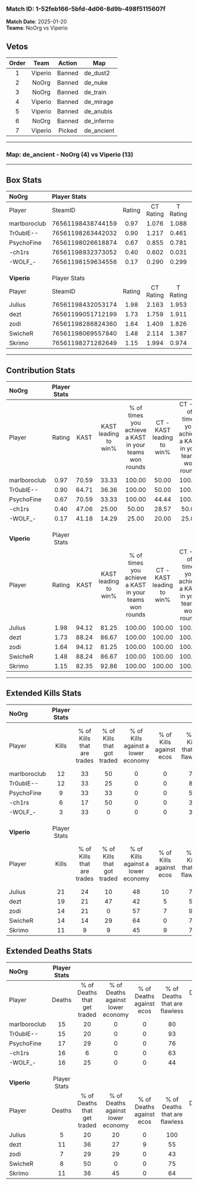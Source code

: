 ### Match ID: 1-52feb166-5bfd-4d06-8d9b-498f5115607f  
**Match Date**: 2025-01-20  
**Teams**: NoOrg vs Viperio  

## Vetos  

| Order | Team | Action | Map |
| :---: | :--: | :----: | --- |
| 1 | Viperio | Banned | de_dust2 |
| 2 | NoOrg | Banned | de_nuke |
| 3 | NoOrg | Banned | de_train |
| 4 | Viperio | Banned | de_mirage |
| 5 | Viperio | Banned | de_anubis |
| 6 | NoOrg | Banned | de_inferno |
| 7 | Viperio | Picked | de_ancient |

---  

### **Map**: de_ancient - NoOrg (4) vs Viperio (13)  
---  

## Box Stats  

| **NoOrg**    | Player Stats      |        |           |          |       |       |       |         |        |      |     |
| :- | :- | :-: | :-: | :-: | :-: | :-: | :-: | :-: | :-: | :-: | :-: |
| Player       | SteamID           | Rating | CT Rating | T Rating | KAST  |  ADR  | Kills | Assists | Deaths | K/D  | HS% |
| marlboroclub | 76561198438744159 |  0.97  |   1.076   |  1.088   | 70.59 | 75.5  |  12   |    2    |   15   | 0.80 | 66  |
| Tr0ublE--    | 76561198263442032 |  0.90  |   1.217   |  0.461   | 64.71 | 69.1  |  12   |    1    |   15   | 0.80 | 50  |
| PsychoFine   | 76561198026618874 |  0.67  |   0.855   |  0.781   | 70.59 | 49.2  |   9   |    2    |   17   | 0.53 | 55  |
| -ch1rs       | 76561198932373052 |  0.40  |   0.602   |  0.031   | 47.06 | 55.1  |   6   |    3    |   16   | 0.38 | 50  |
| -WOLF_-      | 76561198159634556 |  0.17  |   0.290   |  0.299   | 41.18 | 46.4  |   3   |    1    |   16   | 0.19 | 66  |
|              |                   |        |           |          |       |       |       |         |        |      |     |
|              |                   |        |           |          |       |       |       |         |        |      |     |
|              |                   |        |           |          |       |       |       |         |        |      |     |
| **Viperio**  | Player Stats      |        |           |          |       |       |       |         |        |      |     |
| Player       | SteamID           | Rating | CT Rating | T Rating | KAST  |  ADR  | Kills | Assists | Deaths | K/D  | HS% |
| JuIius       | 76561198432053174 |  1.98  |   2.163   |  1.953   | 94.12 | 93.9  |  21   |    4    |   5    | 4.20 | 47  |
| dezt         | 76561199051712199 |  1.73  |   1.759   |  1.911   | 88.24 | 119.1 |  19   |    4    |   11   | 1.73 | 42  |
| zodi         | 76561198286824360 |  1.64  |   1.409   |  1.826   | 94.12 | 108.4 |  14   |    9    |   7    | 2.00 | 35  |
| SwicheR      | 76561198069557840 |  1.48  |   2.114   |  1.387   | 88.24 | 85.5  |  14   |    6    |   8    | 1.75 | 42  |
| Skrimo       | 76561198271282649 |  1.15  |   1.994   |  0.974   | 82.35 | 68.3  |  11   |    9    |   11   | 1.00 | 36  |
---  

## Contribution Stats  

| **NoOrg**    | Player Stats |       |                      |                                                        |                           |                                                             |                          |                                                            |
| :- | :-: | :-: | :-: | :-: | :-: | :-: | :-: | :-: |
| Player       |    Rating    | KAST  | KAST leading to win% | % of times you achieve a KAST in your teams won rounds | CT - KAST leading to win% | CT - % of times you achieve a KAST in your teams won rounds | T - KAST leading to win% | T - % of times you achieve a KAST in your teams won rounds |
| marlboroclub |     0.97     | 70.59 |        33.33         |                         100.00                         |           50.00           |                           100.00                            |           0.00           |                            0.00                            |
| Tr0ublE--    |     0.90     | 64.71 |        36.36         |                         100.00                         |           50.00           |                           100.00                            |           0.00           |                            0.00                            |
| PsychoFine   |     0.67     | 70.59 |        33.33         |                         100.00                         |           44.44           |                           100.00                            |           0.00           |                            0.00                            |
| -ch1rs       |     0.40     | 47.06 |        25.00         |                         50.00                          |           28.57           |                            50.00                            |           0.00           |                            0.00                            |
| -WOLF_-      |     0.17     | 41.18 |        14.29         |                         25.00                          |           20.00           |                            25.00                            |           0.00           |                            0.00                            |
|              |              |       |                      |                                                        |                           |                                                             |                          |                                                            |
|              |              |       |                      |                                                        |                           |                                                             |                          |                                                            |
|              |              |       |                      |                                                        |                           |                                                             |                          |                                                            |
| **Viperio**  | Player Stats |       |                      |                                                        |                           |                                                             |                          |                                                            |
| Player       |    Rating    | KAST  | KAST leading to win% | % of times you achieve a KAST in your teams won rounds | CT - KAST leading to win% | CT - % of times you achieve a KAST in your teams won rounds | T - KAST leading to win% | T - % of times you achieve a KAST in your teams won rounds |
| JuIius       |     1.98     | 94.12 |        81.25         |                         100.00                         |          100.00           |                           100.00                            |          72.73           |                           100.00                           |
| dezt         |     1.73     | 88.24 |        86.67         |                         100.00                         |          100.00           |                           100.00                            |          80.00           |                           100.00                           |
| zodi         |     1.64     | 94.12 |        81.25         |                         100.00                         |          100.00           |                           100.00                            |          72.73           |                           100.00                           |
| SwicheR      |     1.48     | 88.24 |        86.67         |                         100.00                         |          100.00           |                           100.00                            |          80.00           |                           100.00                           |
| Skrimo       |     1.15     | 82.35 |        92.86         |                         100.00                         |          100.00           |                           100.00                            |          88.89           |                           100.00                           |
---  

## Extended Kills Stats  

| **NoOrg**    | Player Stats |                            |                            |                                    |                         |                              |                                 |                                       |                    |           |
| :- | :-: | :-: | :-: | :-: | :-: | :-: | :-: | :-: | :-: | :-: |
| Player       |    Kills     | % of Kills that are trades | % of Kills that got traded | % of Kills against a lower economy | % of Kills against ecos | % of Kills that are flawless | % of Kills that are close duels | % of Kills that are assisted by flash | Pistol Round Kills | AWP Kills |
| marlboroclub |      12      |             33             |             50             |                 0                  |            0            |              75              |                8                |                   0                   |         0          |     0     |
| Tr0ublE--    |      12      |             33             |             25             |                 0                  |            0            |              83              |                0                |                   8                   |         7          |     1     |
| PsychoFine   |      9       |             33             |             33             |                 0                  |            0            |              56              |               11                |                   0                   |         0          |     3     |
| -ch1rs       |      6       |             17             |             50             |                 0                  |            0            |              33              |                0                |                  17                   |         0          |     0     |
| -WOLF_-      |      3       |             33             |             0              |                 0                  |            0            |              33              |                0                |                   0                   |         0          |     1     |
|              |              |                            |                            |                                    |                         |                              |                                 |                                       |                    |           |
|              |              |                            |                            |                                    |                         |                              |                                 |                                       |                    |           |
|              |              |                            |                            |                                    |                         |                              |                                 |                                       |                    |           |
| **Viperio**  | Player Stats |                            |                            |                                    |                         |                              |                                 |                                       |                    |           |
| Player       |    Kills     | % of Kills that are trades | % of Kills that got traded | % of Kills against a lower economy | % of Kills against ecos | % of Kills that are flawless | % of Kills that are close duels | % of Kills that are assisted by flash | Pistol Round Kills | AWP Kills |
| JuIius       |      21      |             24             |             10             |                 48                 |           10            |              71              |                5                |                  10                   |         7          |     2     |
| dezt         |      19      |             21             |             47             |                 42                 |            5            |              53              |               11                |                  11                   |         0          |     2     |
| zodi         |      14      |             21             |             0              |                 57                 |            7            |              93              |                7                |                   0                   |         0          |     0     |
| SwicheR      |      14      |             14             |             29             |                 64                 |            0            |              71              |               21                |                   0                   |         0          |     2     |
| Skrimo       |      11      |             9              |             9              |                 45                 |            9            |              73              |                0                |                   9                   |         0          |     4     |
## Extended Deaths Stats  

| **NoOrg**    | Player Stats |                             |                                   |                          |                               |                            |                           |               |
| :- | :-: | :-: | :-: | :-: | :-: | :-: | :-: | :-: |
| Player       |    Deaths    | % of Deaths that get traded | % of Deaths against lower economy | % of Deaths against ecos | % of Deaths that are flawless | % of Deaths that are close | % of Deaths while blinded | Deaths to AWP |
| marlboroclub |      15      |             20              |                 0                 |            0             |              80               |             13             |             0             |       1       |
| Tr0ublE--    |      15      |             20              |                 0                 |            0             |              93               |             7              |             0             |       0       |
| PsychoFine   |      17      |             29              |                 0                 |            0             |              76               |             12             |            12             |       2       |
| -ch1rs       |      16      |              6              |                 0                 |            0             |              63               |             6              |             6             |       2       |
| -WOLF_-      |      16      |             25              |                 0                 |            0             |              44               |             6              |            13             |       2       |
|              |              |                             |                                   |                          |                               |                            |                           |               |
|              |              |                             |                                   |                          |                               |                            |                           |               |
|              |              |                             |                                   |                          |                               |                            |                           |               |
| **Viperio**  | Player Stats |                             |                                   |                          |                               |                            |                           |               |
| Player       |    Deaths    | % of Deaths that get traded | % of Deaths against lower economy | % of Deaths against ecos | % of Deaths that are flawless | % of Deaths that are close | % of Deaths while blinded | Deaths to AWP |
| JuIius       |      5       |             20              |                20                 |            0             |              100              |             0              |             0             |       3       |
| dezt         |      11      |             36              |                27                 |            9             |              55               |             0              |             0             |       1       |
| zodi         |      7       |             29              |                29                 |            0             |              43               |             29             |             0             |       0       |
| SwicheR      |      8       |             50              |                 0                 |            0             |              75               |             0              |            13             |       1       |
| Skrimo       |      11      |             36              |                45                 |            0             |              64               |             0              |             9             |       2       |
